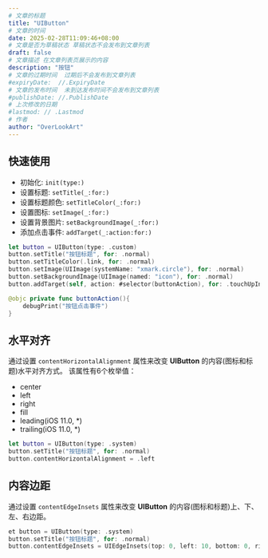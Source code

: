 ```yaml
---
# 文章的标题
title: "UIButton"
# 文章的时间
date: 2025-02-28T11:09:46+08:00
# 文章是否为草稿状态 草稿状态不会发布到文章列表
draft: false
# 文章描述 在文章列表页展示的内容
description: "按钮"
# 文章的过期时间  过期后不会发布到文章列表
#expiryDate:  //.ExpiryDate
# 文章的发布时间  未到达发布时间不会发布到文章列表
#publishDate: //.PublishDate
# 上次修改的日期
#lastmod: // .Lastmod
# 作者
author: "OverLookArt"
---
```


## 快速使用

* 初始化: `init(type:)`
* 设置标题: `setTitle(_:for:)`
* 设置标题颜色: `setTitleColor(_:for:)`
* 设置图标: `setImage(_:for:)`
* 设置背景图片: `setBackgroundImage(_:for:)`
* 添加点击事件: `addTarget(_:action:for:)`

``` Swift
let button = UIButton(type: .custom)
button.setTitle("按钮标题", for: .normal)
button.setTitleColor(.link, for: .normal)
button.setImage(UIImage(systemName: "xmark.circle"), for: .normal)
button.setBackgroundImage(UIImage(named: "icon"), for: .normal)
button.addTarget(self, action: #selector(buttonAction), for: .touchUpInside)

@objc private func buttonAction(){
    debugPrint("按钮点击事件")
}
```

## 水平对齐

通过设置 `contentHorizontalAlignment` 属性来改变 **UIButton** 的内容(图标和标题)水平对齐方式。 该属性有6个枚举值：

* center
* left
* right
* fill
* leading(iOS 11.0, *)
* trailing(iOS 11.0, *)

``` Swift
let button = UIButton(type: .system)
button.setTitle("按钮标题", for: .normal)
button.contentHorizontalAlignment = .left
```

## 内容边距

通过设置 `contentEdgeInsets` 属性来改变 **UIButton** 的内容(图标和标题)上、下、左、右边距。

``` Swift
et button = UIButton(type: .system)
button.setTitle("按钮标题", for: .normal)
button.contentEdgeInsets = UIEdgeInsets(top: 0, left: 10, bottom: 0, right: 0)
```